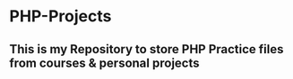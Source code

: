 # PHP-Projects

## This is my Repository to store PHP Practice files from courses & personal projects
